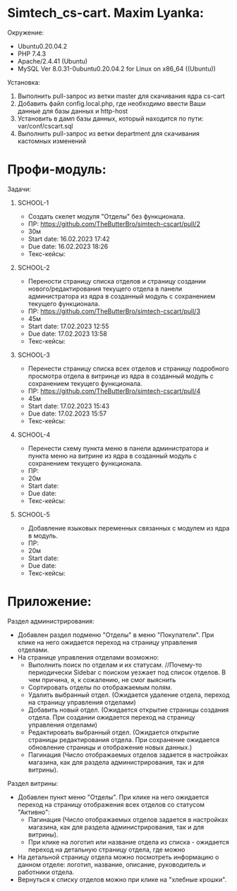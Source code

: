 # Simtech_cs-cart. Maxim Lyanka:
 
Окружение:
  - Ubuntu0.20.04.2
  - PHP 7.4.3
  - Apache/2.4.41 (Ubuntu)
  - MySQL Ver 8.0.31-0ubuntu0.20.04.2 for Linux on x86_64 ((Ubuntu))
  
Установка:
  1. Выполнить pull-запрос из ветки master для скачивания ядра cs-cart
  2. Добавить файл config.local.php, где необходимо ввести Ваши данные для базы данных и http-host
  3. Установить в дамп базы данных, который находится по пути: var/conf/cscart.sql
  4. Выполнить pull-запрос из ветки department для скачивания кастомных изменений
  
# Профи-модуль:
Задачи: 

  1. SCHOOL-1
     - Создать скелет модуля "Отделы" без функционала.
     - ПР: https://github.com/TheButterBro/simtech-cscart/pull/2
     - 30м
     - Start date: 16.02.2023 17:42
     - Due date: 16.02.2023 18:26
     - Текс-кейсы:
  
  2. SCHOOL-2
     - Перености страницу списка отделов и страницу создании нового/редактирования текущего отдела в панели администратора из ядра в созданный модуль с сохранением текущего функционала. 
     - ПР: https://github.com/TheButterBro/simtech-cscart/pull/3
     - 45м
     - Start date: 17.02.2023 12:55
     - Due date: 17.02.2023 13:58
     - Текс-кейсы:
   
  3. SCHOOL-3
     - Перенести страницу списка всех отделов и страницу подробного просмотра отдела в витринце из ядра в созданный модуль с сохранением текущего функционала.
     - ПР: https://github.com/TheButterBro/simtech-cscart/pull/4
     - 45м
     - Start date: 17.02.2023 15:43
     - Due date: 17.02.2023 15:57
     - Текс-кейсы:
  
  4. SCHOOL-4
     - Перенести схему пункта меню в панели администратора и пункта меню на витрине из ядра в созданный модуль с сохранением текущего функционала.
     - ПР:
     - 20м
     - Start date:
     - Due date:   
     - Текс-кейсы:
    
  5. SCHOOL-5
     - Добавление языковых переменных связанных с модулем из ядра в модуль.
     - ПР:
     - 20м
     - Start date:
     - Due date:
     - Текс-кейсы:
    
# Приложение:
Раздел администрирования:

  - Добавлен раздел подменю "Отделы" в меню "Покупатели". При клике на него ожидается переход на страницу управления отделами.
  - На странице управления отделами возможно:
      - Выполнить поиск по отделам и их статусам. //Почему-то периодически Sidebar с поиском уезжает под список отделов. В чем причина, я, к сожалению, не смог выяснить
      - Сортировать отделы по отображаемым полям.
      - Удалить выбранный отдел. (Ожидается удаление отдела, переход на страницу управления отделами)
      - Добавить новый отдел. (Ожидается открытие страницы создания отдела. При создании ожидается переход на страницу управления отделами)
      - Редактировать выбранный отдел. (Ожидается открытие страницы редактирования отдела. При сохранение ожидается обновление страницы и отображение новых данных.)
      - Пагинация (Число отображаемых отделов задается в настройках магазина, как для раздела администрирования, так и для витрины).
      
Раздел витрины:

  - Добавлен пункт меню "Отделы". При клике на него ожидается переход на страницу отображения всех отделов со статусом "Активно":
      - Пагинация (Число отображаемых отделов задается в настройках магазина, как для раздела администрирования, так и для витрины).
      - При клике на логотип или название отдела из списка - ожидается переход на детальную страницу отдела, где можно 
  - На детальной страницу отдела можно посмотреть информацию о данном отделе: логотип, название, описание, руководитель и работники отдела.
  - Вернуться к списку отделов можно при клике на "хлебные крошки".

    
